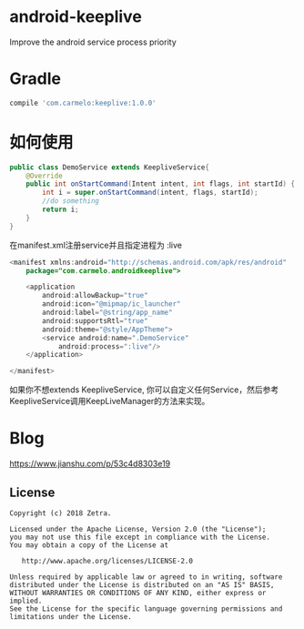 # android-keeplive
Improve the android service process priority
# Gradle
```groovy
compile 'com.carmelo:keeplive:1.0.0'
```

# 如何使用
```java
public class DemoService extends KeepliveService{
    @Override
    public int onStartCommand(Intent intent, int flags, int startId) {
        int i = super.onStartCommand(intent, flags, startId);
        //do something
        return i;
    }
}
```
在manifest.xml注册service并且指定进程为 :live
```java
<manifest xmlns:android="http://schemas.android.com/apk/res/android"
    package="com.carmelo.androidkeeplive">

    <application
        android:allowBackup="true"
        android:icon="@mipmap/ic_launcher"
        android:label="@string/app_name"
        android:supportsRtl="true"
        android:theme="@style/AppTheme">
        <service android:name=".DemoService"
            android:process=":live"/>
    </application>

</manifest>
```

如果你不想extends KeepliveService, 你可以自定义任何Service，然后参考KeepliveService调用KeepLiveManager的方法来实现。

# Blog
https://www.jianshu.com/p/53c4d8303e19

License
-------
    Copyright (c) 2018 Zetra.
    
    Licensed under the Apache License, Version 2.0 (the "License");
    you may not use this file except in compliance with the License.
    You may obtain a copy of the License at

       http://www.apache.org/licenses/LICENSE-2.0

    Unless required by applicable law or agreed to in writing, software
    distributed under the License is distributed on an "AS IS" BASIS,
    WITHOUT WARRANTIES OR CONDITIONS OF ANY KIND, either express or implied.
    See the License for the specific language governing permissions and
    limitations under the License.
